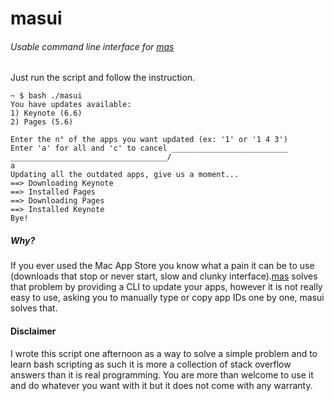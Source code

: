 # masui
###### Usable command line interface for [mas](https://github.com/argon/mas)

Just run the script and follow the instruction.

```
~ $ bash ./masui
You have updates available:
1) Keynote (6.6)
2) Pages (5.6)

Enter the n° of the apps you want updated (ex: '1' or '1 4 3')
Enter 'a' for all and 'c' to cancel __________________________
___________________________________/
a
Updating all the outdated apps, give us a moment...
==> Downloading Keynote
==> Installed Pages
==> Downloading Pages
==> Installed Keynote
Bye!
```

##### Why?
If you ever used the Mac App Store you know what a pain it can be to use (downloads that stop or
never start, slow and clunky interface).[mas](https://github.com/argon/mas) solves that problem by
providing a CLI to update your apps, however it is not really easy to use, asking you to manually type or
copy app IDs one by one, masui solves that.
#### Disclaimer
I wrote this script one afternoon as a way to solve a simple problem and to learn bash scripting as
such it is more a collection of stack overflow answers than it is real programming. You are more
than welcome to use it and do whatever you want with it but it does not come with any warranty.
